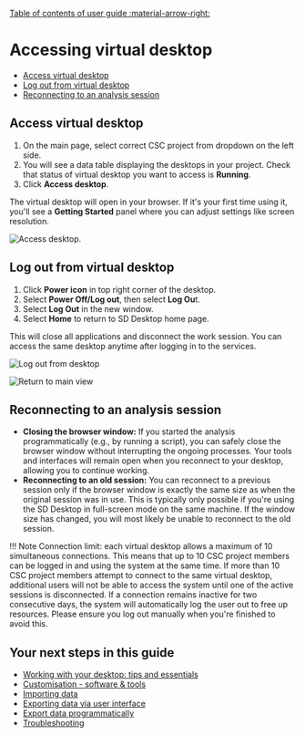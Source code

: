 [Table of contents of user guide :material-arrow-right:](sd-services-toc.md)

# Accessing virtual desktop

* [Access virtual desktop](#access-virtual-desktop)
* [Log out from virtual desktop](#log-out-from-virtual-desktop)
* [Reconnecting to an analysis session](#reconnecting-to-an-analysis-session)


## Access virtual desktop

1. On the main page, select correct CSC project from dropdown on the left side. 
2. You will see a data table displaying the desktops in your project. Check that status of virtual desktop you want to access is **Running**.
3. Click **Access desktop**. 

The virtual desktop will open in your browser. If it's your first time using it, you'll see a **Getting Started** panel where you can adjust settings like screen resolution.

![Access desktop.](https://a3s.fi/docs-files/sensitive-data/SD_Desktop/SD-DesktopNew_AccessVM2.png)


## Log out from virtual desktop

1. Click **Power icon** in top right corner of the desktop. 
2. Select **Power Off/Log out**, then select **Log Ou**t.
3. Select **Log Out** in the new window.
4. Select **Home** to return to SD Desktop home page. 

This will close all applications and disconnect the work session. You can access the same desktop anytime after logging in to the services.

![Log out from desktop](https://a3s.fi/docs-files/sensitive-data/SD_Desktop/Desktop_LogOut1.png)

![Return to main view](https://a3s.fi/docs-files/sensitive-data/SD_Desktop/Desktop_LogOut2.png)

## Reconnecting to an analysis session

* **Closing the browser window:** If you started the analysis programmatically (e.g., by running a script), you can safely close the browser window without interrupting the ongoing processes. Your tools and interfaces will remain open when you reconnect to your desktop, allowing you to continue working.
* **Reconnecting to an old session:** You can reconnect to a previous session only if the browser window is exactly the same size as when the original session was in use. This is typically only possible if you're using the SD Desktop in full-screen mode on the same machine. If the window size has changed, you will most likely be unable to reconnect to the old session.

!!! Note
    Connection limit: each virtual desktop allows a maximum of 10 simultaneous connections. This means that up to 10 CSC project members can be logged in and using the system at the same time. If more than 10 CSC project members attempt to connect to the same virtual desktop, additional users will not be able to access the system until one of the active sessions is disconnected.
    If a connection remains inactive for two consecutive days, the system will automatically log the user out to free up resources. Please ensure you log out manually when you're finished to avoid this.

## Your next steps in this guide

* [Working with your desktop: tips and essentials](./sd-desktop-working.md)
* [Customisation - software & tools](./sd-desktop-software.md)
* [Importing data ](./sd-desktop-access.md)
* [Exporting data  via user interface](./sd-desktop-export.md)
* [Export data programmatically](./sd-desktop-export-commandline.md)
* [Troubleshooting](./sd-desktop-troubleshooting.md)
